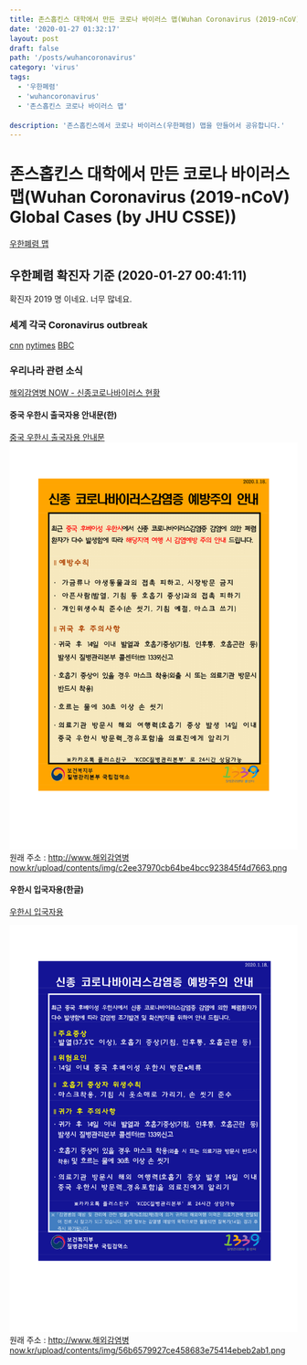 ```yaml
---
title: 존스홉킨스 대학에서 만든 코로나 바이러스 맵(Wuhan Coronavirus (2019-nCoV) Global Cases (by JHU CSSE))
date: '2020-01-27 01:32:17'
layout: post
draft: false
path: '/posts/wuhancoronavirus'
category: 'virus'
tags:
  - '우한폐렴'
  - 'wuhancoronavirus'
  - '존스홉킨스 코로나 바이러스 맵'

description: '존스홉킨스에서 코로나 바이러스(우한폐렴) 맵을 만들어서 공유합니다.'
---
```


# 존스홉킨스 대학에서 만든 코로나 바이러스 맵(Wuhan Coronavirus (2019-nCoV) Global Cases (by JHU CSSE))

[우한폐렴 맵](https://gisanddata.maps.arcgis.com/apps/opsdashboard/index.html?fbclid=IwAR3eKUPo-GlJCspMkKxWZ6p0pfuw2rJgUTCThvoF4rK4vYc3JchAnwb7U8Q#/bda7594740fd40299423467b48e9ecf6)

## 우한폐렴 확진자 기준 (2020-01-27 00:41:11)

확진자 2019 명 이네요. 너무 많네요.

### 세계 각국 Coronavirus outbreak

[cnn](https://edition.cnn.com/asia/live-news/coronavirus-outbreak-hnk-intl-01-26-20/index.html)
[nytimes](https://www.nytimes.com/2020/01/26/world/china-coronavirus.html?action=click&module=Top%20Stories&pgtype=Homepage)
[BBC](https://www.bbc.com/news/topics/cyz0z8w0ydwt/coronavirus-outbreak)

### 우리나라 관련 소식

[해외감염병 NOW - 신종코로나바이러스 현황](http://www.xn--now-po7lf48dlsm0ya109f.kr/infect/occurrence_list.do)

#### 중국 우한시 출국자용 안내문(한)

[중국 우한시 출국자용 안내문](http://www.xn--now-po7lf48dlsm0ya109f.kr/contents/info.do?contents_no=co_202001200002&type=&pageIndex=&category_no=&contents_nm=)
![중국 우한시 출국자용](./중국으로출국시.png)
원래 주소 : http://www.해외감염병now.kr/upload/contents/img/c2ee37970cb64be4bcc923845f4d7663.png

#### 우한시 입국자용(한글)

[우한시 입국자용](http://www.xn--now-po7lf48dlsm0ya109f.kr/contents/info.do?contents_no=co_202001200001&type=&pageIndex=&category_no=&contents_nm=)

![우한시 입국자용](./중국에서입국시.png)
원래 주소 : http://www.해외감염병now.kr/upload/contents/img/56b6579927ce458683e75414ebeb2ab1.png
